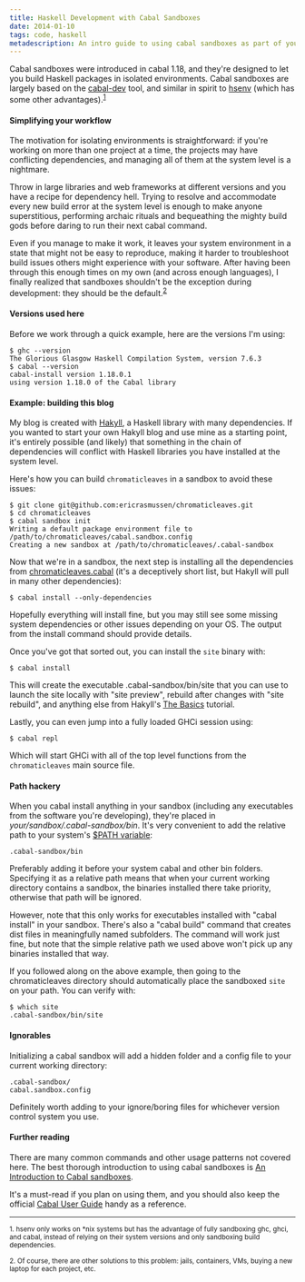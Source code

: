```yaml
---
title: Haskell Development with Cabal Sandboxes
date: 2014-01-10
tags: code, haskell
metadescription: An intro guide to using cabal sandboxes as part of your haskell workflow
---
```


Cabal sandboxes were introduced in cabal 1.18, and they're designed to let you
build Haskell packages in isolated environments. Cabal sandboxes are largely
based on the
[cabal-dev](https://hackage.haskell.org/package/cabal-dev) tool, and similar in
spirit to
[hsenv](http://hackage.haskell.org/package/hsenv) (which has some
other advantages).<sup>[1](#footnote1)</sup>

#### Simplifying your workflow

The motivation for isolating environments is straightforward: if you're working
on more than one project at a time, the projects may have conflicting
dependencies, and managing all of them at the system level is a nightmare.

Throw in large libraries and web frameworks at different versions and you have a
recipe for dependency hell. Trying to resolve and accommodate every new build
error at the system level is enough to make anyone superstitious, performing
archaic rituals and bequeathing the mighty build gods before daring to run their
next cabal command.

Even if you manage to make it work, it leaves your system environment in a state
that might not be easy to reproduce, making it harder to troubleshoot build
issues others might experience with your software. After having been through
this enough times on my own (and across enough languages), I finally realized
that sandboxes shouldn't be the exception during development: they should be the
default.<sup>[2](#footnote2)</sup>

#### Versions used here

Before we work through a quick example, here are the versions I'm using:

```
$ ghc --version
The Glorious Glasgow Haskell Compilation System, version 7.6.3
$ cabal --version
cabal-install version 1.18.0.1
using version 1.18.0 of the Cabal library
```

#### Example: building this blog

My blog is created with [Hakyll](http://jaspervdj.be/hakyll/), a Haskell library
with many dependencies. If you wanted to start your own Hakyll blog and use mine
as a starting point, it's entirely possible (and likely) that something in the
chain of dependencies will conflict with Haskell libraries you have installed at
the system level.

Here's how you can build `chromaticleaves` in a sandbox to avoid these issues:

```
$ git clone git@github.com:ericrasmussen/chromaticleaves.git
$ cd chromaticleaves
$ cabal sandbox init
Writing a default package environment file to
/path/to/chromaticleaves/cabal.sandbox.config
Creating a new sandbox at /path/to/chromaticleaves/.cabal-sandbox
```

Now that we're in a sandbox, the next step is installing all the dependencies
from
[chromaticleaves.cabal](https://github.com/ericrasmussen/chromaticleaves/blob/master/chromaticleaves.cabal)
(it's a deceptively short list, but Hakyll will pull in many other
dependencies):

```
$ cabal install --only-dependencies
```

Hopefully everything will install fine, but you may still see some missing
system dependencies or other issues depending on your OS. The output from the
install command should provide details.

Once you've got that sorted out, you can install the `site` binary with:

```
$ cabal install
```

This will create the executable .cabal-sandbox/bin/site that you can use to
launch the site locally with "site preview", rebuild after changes with
"site rebuild", and anything else from Hakyll's
[The Basics](http://jaspervdj.be/hakyll/tutorials/02-basics.html) tutorial.

Lastly, you can even jump into a fully loaded GHCi session using:

```
$ cabal repl
```

Which will start GHCi with all of the top level functions from the
`chromaticleaves` main source file.

#### Path hackery

When you cabal install anything in your sandbox (including any executables from
the software you're developing), they're placed in
*your/sandbox/.cabal-sandbox/bin*. It's very convenient to add the relative path
to your system's [$PATH
variable](http://en.wikipedia.org/wiki/PATH_%28variable%29):

```
.cabal-sandbox/bin
```

Preferably adding it before your system cabal and other bin folders. Specifying
it as a relative path means that when your current working directory contains a
sandbox, the binaries installed there take priority, otherwise that path will be
ignored.

However, note that this only works for executables installed with "cabal
install" in your sandbox. There's also a "cabal build" command that creates dist
files in meaningfully named subfolders. The command will work just fine, but
note that the simple relative path we used above won't pick up any binaries
installed that way.

If you followed along on the above example, then going to the chromaticleaves
directory should automatically place the sandboxed `site` on your path. You can
verify with:

```
$ which site
.cabal-sandbox/bin/site
```

#### Ignorables

Initializing a cabal sandbox will add a hidden folder and a config file to your
current working directory:

```
.cabal-sandbox/
cabal.sandbox.config
```

Definitely worth adding to your ignore/boring files for whichever version
control system you use.

#### Further reading

There are many common commands and other usage patterns not covered here. The
best thorough introduction to using cabal sandboxes is [An Introduction to Cabal
sandboxes](http://coldwa.st/e/blog/2013-08-20-Cabal-sandbox.html).

It's a must-read if you plan on using them, and you should also keep the official
[Cabal User Guide](http://www.haskell.org/cabal/users-guide/installing-packages.html#developing-with-sandboxes)
handy as a reference.

<hr />

<sub><a id="footnote1">1.</a> hsenv only works on *nix systems but has the
advantage of fully sandboxing ghc, ghci, and cabal, instead of relying on their
system versions and only sandboxing build dependencies.</sub>

<sub><a id="footnote2">2.</a> Of course, there are other solutions to this
problem: jails, containers, VMs, buying a new laptop for each project, etc.
</sub>


